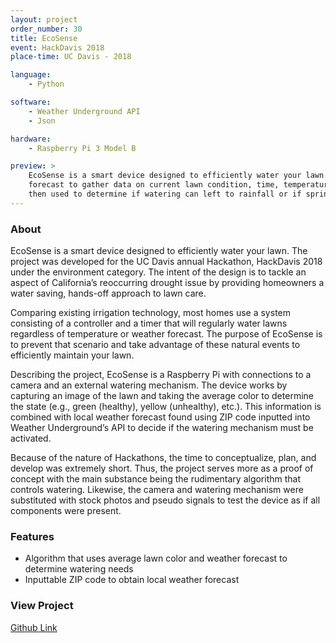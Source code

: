 ```yaml
---
layout: project
order_number: 30
title: EcoSense
event: HackDavis 2018
place-time: UC Davis - 2018

language:
    - Python

software:
    - Weather Underground API
    - Json

hardware:
    - Raspberry Pi 3 Model B

preview: >
    EcoSense is a smart device designed to efficiently water your lawn. The device uses both color detection and weather
    forecast to gather data on current lawn condition, time, temperature, and potential rainfall. These variables are
    then used to determine if watering can left to rainfall or if sprinklers are required.
---
```


### About

EcoSense is a smart device designed to efficiently water your lawn. The project was developed for the UC Davis annual
Hackathon, HackDavis 2018 under the environment category. The intent of the design is to tackle an aspect of California’s
reoccurring drought issue by providing homeowners a water saving, hands-off approach to lawn care.  

Comparing existing irrigation technology, most homes use a system consisting of a controller and a timer that will
regularly water lawns regardless of temperature or weather forecast. The purpose of EcoSense is to prevent that scenario
and take advantage of these natural events to efficiently maintain your lawn. 

Describing the project, EcoSense is a Raspberry Pi with connections to a camera and an external watering mechanism. The
device works by capturing an image of the lawn and taking the average color to determine the state (e.g., green (healthy),
yellow (unhealthy), etc.). This information is combined with local weather forecast found using ZIP code inputted into
Weather Underground’s API to decide if the watering mechanism must be activated.

Because of the nature of Hackathons, the time to conceptualize, plan, and develop was extremely short. Thus, the project
serves more as a proof of concept with the main substance being the rudimentary algorithm that controls watering.
Likewise, the camera and watering mechanism were substituted with stock photos and pseudo signals to test the device as
if all components were present.


### Features

- Algorithm that uses average lawn color and weather forecast to determine watering needs
- Inputtable ZIP code to obtain local weather forecast


### View Project
[Github Link](https://github.com/AHueya/EcoSense)

<!--more-->

